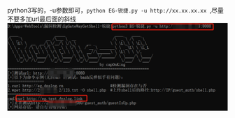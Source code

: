python3写的，-u参数即可，`python EG-锐捷.py -u http://xx.xx.xx.xx `,尽量不要多加url最后面的斜线  
![图片](https://github.com/CapOnKing/all_Here/blob/main/%E9%94%90%E6%8D%B7_RCE%E5%88%A9%E7%94%A8/%E5%88%A9%E7%94%A8%E6%96%B9%E5%BC%8F%E5%9B%BE.png?raw=true)
